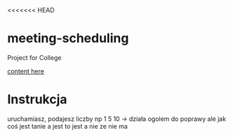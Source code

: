 <<<<<<< HEAD
# meeting-scheduling

Project for College

[content here](http://luszpaj.pl/projects/)


# Instrukcja

uruchamiasz, podajesz liczby np 1 5 10 -> działa ogolem do poprawy 
ale jak coś jest tanie a jest to jest a nie ze nie ma
